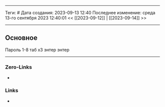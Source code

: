 ___
Теги: #
Дата создания: 2023-09-13 12:40 
Последнее изменение: среда 13-го сентября 2023 12:40:01
<< [[2023-09-12]] | [[2023-09-14]] >> 
___
## Основное

Пароль 1-8
таб х3
энтер
энтер

___
### Zero-Links
- 

### Links
- 
